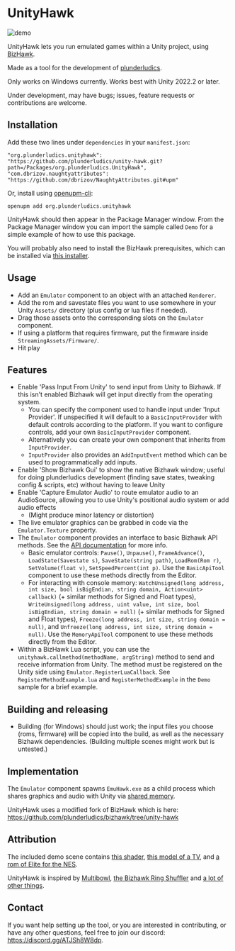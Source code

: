 # UnityHawk

![demo](https://github.com/user-attachments/assets/f4c55af2-8224-40db-8166-4678cb937422)

UnityHawk lets you run emulated games within a Unity project, using [BizHawk](https://tasvideos.org/BizHawk).

Made as a tool for the development of [plunderludics](https://plunderludics.github.io/).

Only works on Windows currently. Works best with Unity 2022.2 or later.

Under development, may have bugs; issues, feature requests or contributions are welcome.

## Installation
Add these two lines under `dependencies` in your `manifest.json`:
```
"org.plunderludics.unityhawk": "https://github.com/plunderludics/unity-hawk.git?path=/Packages/org.plunderludics.UnityHawk",
"com.dbrizov.naughtyattributes": "https://github.com/dbrizov/NaughtyAttributes.git#upm"
```

Or, install using [openupm-cli](https://github.com/openupm/openupm-cli):
```
openupm add org.plunderludics.unityhawk
```

UnityHawk should then appear in the Package Manager window. From the Package Manager window you can import the sample called `Demo` for a simple example of how to use this package.

You will probably also need to install the BizHawk prerequisites, which can be installed via [this installer](https://github.com/TASEmulators/BizHawk-Prereqs/releases/download/2.4.8_1/bizhawk_prereqs_v2.4.8_1.zip).

## Usage
- Add an `Emulator` component to an object with an attached `Renderer`.
- Add the rom and savestate files you want to use somewhere in your Unity `Assets/` directory (plus config or lua files if needed).
- Drag those assets onto the corresponding slots on the `Emulator` component.
- If using a platform that requires firmware, put the firmware inside `StreamingAssets/Firmware/`.
- Hit play
  
## Features
- Enable 'Pass Input From Unity' to send input from Unity to Bizhawk. If this isn't enabled Bizhawk will get input directly from the operating system.
  - You can specify the component used to handle input under 'Input Provider'. If unspecified it will default to a `BasicInputProvider` with default controls according to the platform. If you want to configure controls, add your own `BasicInputProvider` component.
  - Alternatively you can create your own component that inherits from `InputProvider`.
  - `InputProvider` also provides an `AddInputEvent` method which can be used to programmatically add inputs.
- Enable 'Show Bizhawk Gui' to show the native Bizhawk window; useful for doing plunderludics development (finding save states, tweaking config & scripts, etc) without having to leave Unity
- Enable 'Capture Emulator Audio' to route emulator audio to an AudioSource, allowing you to use Unity's positional audio system or add audio effects
  - (Might produce minor latency or distortion)
- The live emulator graphics can be grabbed in code via the `Emulator.Texture` property.
- The `Emulator` component provides an interface to basic Bizhawk API methods. See the [API documentation](https://plunderludics.github.io/unity-hawk/api/UnityHawk.Emulator.html) for more info.
  - Basic emulator controls: `Pause()`, `Unpause()`, `FrameAdvance()`, `LoadState(Savestate s)`, `SaveState(string path)`, `LoadRom(Rom r)`, `SetVolume(float v)`, `SetSpeedPercent(int p)`. Use the `BasicApiTool` component to use these methods directly from the Editor.
  - For interacting with console memory: `WatchUnsigned(long address, int size, bool isBigEndian, string domain, Action<uint> callback)` (+ similar methods for Signed and Float types), `WriteUnsigned(long address, uint value, int size, bool isBigEndian, string domain = null)` (+ similar methods for Signed and Float types), `Freeze(long address, int size, string domain = null)`, and `Unfreeze(long address, int size, string domain = null)`. Use the `MemoryApiTool` component to use these methods directly from the Editor.
- Within a BizHawk Lua script, you can use the `unityhawk.callmethod(methodName, argString)` method to send and receive information from Unity. The method must be registered on the Unity side using `Emulator.RegisterLuaCallback`. See `RegisterMethodExample.lua` and `RegisterMethodExample` in the `Demo` sample for a brief example.


## Building and releasing
- Building (for Windows) should just work; the input files you choose (roms, firmware) will be copied into the build, as well as the necessary Bizhawk dependencies. (Building multiple scenes might work but is untested.)

## Implementation
The `Emulator` component spawns `EmuHawk.exe` as a child process which shares graphics and audio with Unity via [shared memory](https://github.com/justinstenning/SharedMemory).

UnityHawk uses a modified fork of BizHawk which is here: https://github.com/plunderludics/bizhawk/tree/unity-hawk

## Attribution
The included demo scene contains [this shader](https://github.com/yunoda-3DCG/Simple-CRT-Shader), [this model of a TV](https://sketchfab.com/3d-models/crt-tv-9ba4baa106e64319a0b540cf0af5aa9e), and [a rom of Elite for the NES](http://www.iancgbell.clara.net/elite/nes/index.htm).

UnityHawk is inspired by [Multibowl](https://www.foddy.net/2016/08/multibowl/), [the Bizhawk Ring Shuffler](https://www.alistairaitcheson.com/games/magicbox.html) and [a lot of other things](https://plunderludics.github.io/references.html).

## Contact
If you want help setting up the tool, or you are interested in contributing, or have any other questions, feel free to join our discord: https://discord.gg/ATJSh8W8dp.
